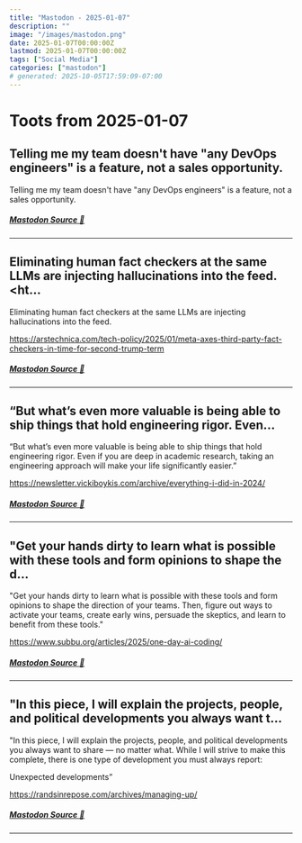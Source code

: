 ```yaml
---
title: "Mastodon - 2025-01-07"
description: ""
image: "/images/mastodon.png"
date: 2025-01-07T00:00:00Z
lastmod: 2025-01-07T00:00:00Z
tags: ["Social Media"]
categories: ["mastodon"]
# generated: 2025-10-05T17:59:09-07:00
---
```


# Toots from 2025-01-07

## Telling me my team doesn't have "any DevOps engineers" is a feature, not a sales opportunity.

Telling me my team doesn't have "any DevOps engineers" is a feature, not a sales opportunity.

##### [Mastodon Source 🐘](https://hachyderm.io/@mweagle/113788974244508553)

---

## Eliminating human fact checkers at the same LLMs are injecting hallucinations into the feed.  <ht...

Eliminating human fact checkers at the same LLMs are injecting hallucinations into the feed.

<https://arstechnica.com/tech-policy/2025/01/meta-axes-third-party-fact-checkers-in-time-for-second-trump-term>

##### [Mastodon Source 🐘](https://hachyderm.io/@mweagle/113788432050319008)

---

## “But what’s even more valuable is being able to ship things that hold engineering rigor. Even...

“But what’s even more valuable is being able to ship things that hold engineering rigor. Even if you are deep in academic research, taking an engineering approach will make your life significantly easier.”

<https://newsletter.vickiboykis.com/archive/everything-i-did-in-2024/>

##### [Mastodon Source 🐘](https://hachyderm.io/@mweagle/113785637120023006)

---

## "Get your hands dirty to learn what is possible with these tools and form opinions to shape the d...

"Get your hands dirty to learn what is possible with these tools and form opinions to shape the direction of your teams. Then, figure out ways to activate your teams, create early wins, persuade the skeptics, and learn to benefit from these tools."

<https://www.subbu.org/articles/2025/one-day-ai-coding/>

##### [Mastodon Source 🐘](https://hachyderm.io/@mweagle/113785181552579018)

---

## "In this piece, I will explain the projects, people, and political developments you always want t...

"In this piece, I will explain the projects, people, and political developments you always want to share — no matter what. While I will strive to make this complete, there is one type of development you must always report:

Unexpected developments”

<https://randsinrepose.com/archives/managing-up/>

##### [Mastodon Source 🐘](https://hachyderm.io/@mweagle/113785143081975553)

---

